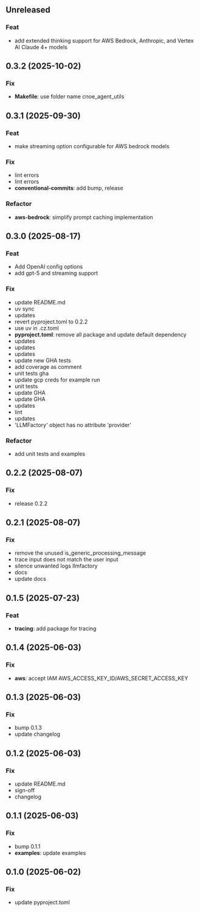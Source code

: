 ## Unreleased

### Feat

- add extended thinking support for AWS Bedrock, Anthropic, and Vertex AI Claude 4+ models

## 0.3.2 (2025-10-02)

### Fix

- **Makefile**: use folder name cnoe_agent_utils

## 0.3.1 (2025-09-30)

### Feat

- make streaming option configurable for AWS bedrock models

### Fix

- lint errors
- lint errors
- **conventional-commits**: add bump, release

### Refactor

- **aws-bedrock**: simplify prompt caching implementation

## 0.3.0 (2025-08-17)

### Feat

- Add OpenAI config options
- add gpt-5 and streaming support

### Fix

- update README.md
- uv sync
- updates
- revert pyproject.toml to 0.2.2
- use uv in .cz.toml
- **pyproject.toml**: remove all package and update default dependency
- updates
- updates
- updates
- update new GHA tests
- add coverage as comment
- unit tests gha
- update gcp creds for example run
- unit tests
- update GHA
- update GHA
- updates
- lint
- updates
- 'LLMFactory' object has no attribute 'provider'

### Refactor

- add unit tests and examples

## 0.2.2 (2025-08-07)

### Fix

- release 0.2.2

## 0.2.1 (2025-08-07)

### Fix

- remove the unused is_generic_processing_message
- trace input does not match the user input
- silence unwanted logs llmfactory
- docs
- update docs

## 0.1.5 (2025-07-23)

### Feat

- **tracing**: add package for tracing

## 0.1.4 (2025-06-03)

### Fix

- **aws**: accept IAM AWS_ACCESS_KEY_ID/AWS_SECRET_ACCESS_KEY

## 0.1.3 (2025-06-03)

### Fix

- bump 0.1.3
- update changelog

## 0.1.2 (2025-06-03)

### Fix

- update README.md
- sign-off
- changelog

## 0.1.1 (2025-06-03)

### Fix

- bump 0.1.1
- **examples**: update examples

## 0.1.0 (2025-06-02)

### Fix

- update pyproject.toml
